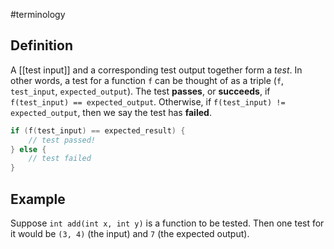 #terminology 

## Definition
A [[test input]] and a corresponding test output together form a *test*. In other words, a test for a function `f` can be thought of as a triple (`f`, `test_input`, `expected_output`). The test **passes**, or **succeeds**, if `f(test_input) == expected_output`. Otherwise,  if `f(test_input) != expected_output`, then we say the test has **failed**.

```cpp
if (f(test_input) == expected_result) {
    // test passed!
} else {
    // test failed
}
```

## Example
Suppose `int add(int x, int y)` is a function to be tested. Then one test for it would be `(3, 4)` (the input) and `7` (the expected output).